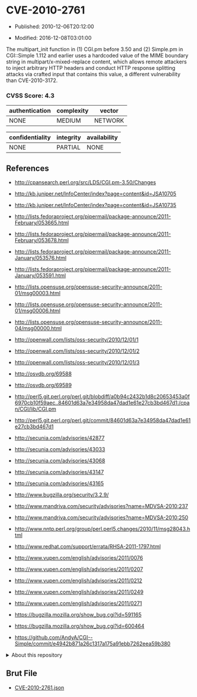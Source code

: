 # CVE-2010-2761

- Published: 2010-12-06T20:12:00

- Modified: 2016-12-08T03:01:00

The multipart_init function in (1) CGI.pm before 3.50 and (2) Simple.pm in CGI::Simple 1.112 and earlier uses a hardcoded value of the MIME boundary string in multipart/x-mixed-replace content, which allows remote attackers to inject arbitrary HTTP headers and conduct HTTP response splitting attacks via crafted input that contains this value, a different vulnerability than CVE-2010-3172.

### CVSS Score: **4.3**

| authentication | complexity | vector |
| --- | --- | --- |
| NONE | MEDIUM | NETWORK |

| confidentiality | integrity | availability |
| --- | --- | --- |
| NONE | PARTIAL | NONE |

## References

* http://cpansearch.perl.org/src/LDS/CGI.pm-3.50/Changes

* http://kb.juniper.net/InfoCenter/index?page=content&id=JSA10705

* http://kb.juniper.net/InfoCenter/index?page=content&id=JSA10735

* http://lists.fedoraproject.org/pipermail/package-announce/2011-February/053665.html

* http://lists.fedoraproject.org/pipermail/package-announce/2011-February/053678.html

* http://lists.fedoraproject.org/pipermail/package-announce/2011-January/053576.html

* http://lists.fedoraproject.org/pipermail/package-announce/2011-January/053591.html

* http://lists.opensuse.org/opensuse-security-announce/2011-01/msg00003.html

* http://lists.opensuse.org/opensuse-security-announce/2011-01/msg00006.html

* http://lists.opensuse.org/opensuse-security-announce/2011-04/msg00000.html

* http://openwall.com/lists/oss-security/2010/12/01/1

* http://openwall.com/lists/oss-security/2010/12/01/2

* http://openwall.com/lists/oss-security/2010/12/01/3

* http://osvdb.org/69588

* http://osvdb.org/69589

* http://perl5.git.perl.org/perl.git/blobdiff/a0b94c2432b1d8c20653453a0f6970cb10f59aec..84601d63a7e34958da47dad1e61e27cb3bd467d1:/cpan/CGI/lib/CGI.pm

* http://perl5.git.perl.org/perl.git/commit/84601d63a7e34958da47dad1e61e27cb3bd467d1

* http://secunia.com/advisories/42877

* http://secunia.com/advisories/43033

* http://secunia.com/advisories/43068

* http://secunia.com/advisories/43147

* http://secunia.com/advisories/43165

* http://www.bugzilla.org/security/3.2.9/

* http://www.mandriva.com/security/advisories?name=MDVSA-2010:237

* http://www.mandriva.com/security/advisories?name=MDVSA-2010:250

* http://www.nntp.perl.org/group/perl.perl5.changes/2010/11/msg28043.html

* http://www.redhat.com/support/errata/RHSA-2011-1797.html

* http://www.vupen.com/english/advisories/2011/0076

* http://www.vupen.com/english/advisories/2011/0207

* http://www.vupen.com/english/advisories/2011/0212

* http://www.vupen.com/english/advisories/2011/0249

* http://www.vupen.com/english/advisories/2011/0271

* https://bugzilla.mozilla.org/show_bug.cgi?id=591165

* https://bugzilla.mozilla.org/show_bug.cgi?id=600464

* https://github.com/AndyA/CGI--Simple/commit/e4942b871a26c1317a175a91ebb7262eea59b380

<details>
<summary>About this repository</summary> 

  This repository is part of the project [Live Hack CVE](https://github.com/Live-Hack-CVE). Main website can be found [www.live-hack.org](https://www.live-hack.org) 
  
  Made by [Sn0wAlice](https://github.com/Sn0wAlice) for the people that care about security and need to have a feed of the latest CVEs. Hope you enjoy it, don't forget to star the repo and follow me on [Twitter](https://twitter.com/Sn0wAlice) and [Github](https://github.com/Sn0wAlice). And that is my [personnal website](https://www.alice-snow.me/)

  - [Home Page](https://github.com/Live-Hack-CVE)
  - [Framework](https://github.com/Live-Hack-CVE/cve-framework)
  - [CVE database](https://github.com/Live-Hack-CVE/full_database)
  - [Changelog](https://github.com/Live-Hack-CVE/Changelog)
</details>

## Brut File

* [CVE-2010-2761.json](https://raw.githubusercontent.com/Live-Hack-CVE/full_database/main/cves/2010/CVE-2010-2761.json)

